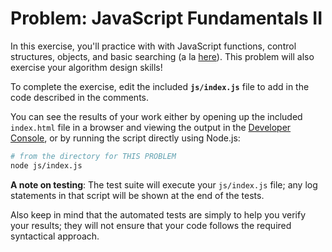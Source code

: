 # Problem: JavaScript Fundamentals II

In this exercise, you'll practice with with JavaScript functions, control structures, objects, and basic searching (a la [here](https://infx511.github.io/searching.html)). This problem will also exercise your algorithm design skills!

To complete the exercise, edit the included **`js/index.js`** file to add in the code described in the comments.

You can see the results of your work either by opening up the included `index.html` file in a browser and viewing the output in the [Developer Console](https://developers.google.com/web/tools/chrome-devtools/console/), or by running the script directly using Node.js:

```bash
# from the directory for THIS PROBLEM
node js/index.js
```

**A note on testing**: The test suite will execute your `js/index.js` file; any log statements in that script will be shown at the end of the tests.

Also keep in mind that the automated tests are simply to help you verify your results; they will not ensure that your code follows the required syntactical approach.
